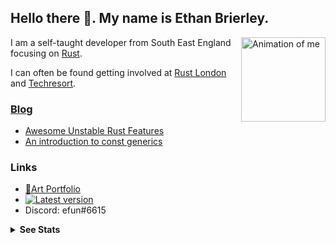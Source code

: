 ## Hello there 👋. My name is Ethan Brierley.

<img align="right" alt="Animation of me" width="135" src="https://raw.githubusercontent.com/ethanboxx/ethanboxx/master/me.gif">

I am a self-taught developer from South East England focusing on [Rust](https://www.rust-lang.org/).

I can often be found getting involved at [Rust London](https://www.meetup.com/Rust-London-User-Group/) and [Techresort](https://techresort.org/).

### [Blog](https://lazy.codes/)

- [Awesome Unstable Rust Features](https://lazy.codes/posts/awesome-unstable-rust-features/)
- [An introduction to const generics](https://lazy.codes/posts/intro-to-const-generics/)


### Links

- [🎨Art Portfolio](https://www.behance.net/ethanb)
- [![Latest version](https://img.shields.io/twitter/follow/efun_b?style=social)](https://twitter.com/efun_b)
- Discord: efun#6615

<details>
 <summary><b>See Stats</b></summary>

*NOTE: Most used languages does not indicate my skill level or anything like that, it's a github metric of which languages I have the most code in on github.*

<img width="50%" src="https://github-readme-stats.vercel.app/api?username=eopb&count_private=true&show_icons=true&theme=dark&hide_rank=true">

<img width="46%" src="https://github-readme-stats.vercel.app/api/top-langs/?username=eopb&layout=compact&hide=php&theme=dark">

</details>
